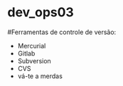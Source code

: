 # dev_ops03
#Ferramentas de controle de versão:

* Mercurial
* Gitlab
* Subversion
* CVS
* vá-te a merdas

